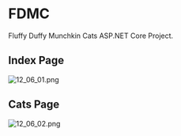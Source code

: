 # FDMC

Fluffy Duffy Munchkin Cats ASP.NET Core Project.

## Index Page

![12\_06\_01.png](12\_06\_01.png)

## Cats Page

![12\_06\_02.png](12\_06\_02.png)
